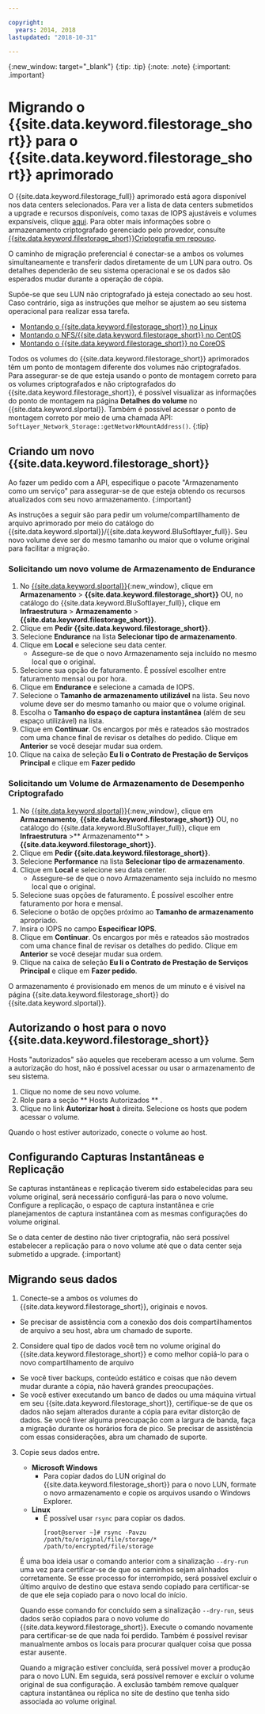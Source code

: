 ```yaml
---

copyright:
  years: 2014, 2018
lastupdated: "2018-10-31"

---
```

{:new_window: target="_blank"}
{:tip: .tip}
{:note: .note}
{:important: .important}

# Migrando o {{site.data.keyword.filestorage_short}} para o {{site.data.keyword.filestorage_short}} aprimorado

O {{site.data.keyword.filestorage_full}} aprimorado está agora disponível nos data centers selecionados. Para ver a lista de data centers submetidos a upgrade e recursos disponíveis, como taxas de IOPS ajustáveis e volumes expansíveis, clique [aqui](new-ibm-block-and-file-storage-location-and-features.html). Para obter mais informações sobre o armazenamento criptografado gerenciado pelo provedor, consulte [{{site.data.keyword.filestorage_short}}Criptografia em repouso](block-file-storage-encryption-rest.html).

O caminho de migração preferencial é conectar-se a ambos os volumes simultaneamente e transferir dados diretamente de um LUN para outro. Os detalhes dependerão de seu sistema operacional e se os dados são esperados mudar durante a operação de cópia.

Supõe-se que seu LUN não criptografado já esteja conectado ao seu host. Caso contrário, siga as instruções que melhor se ajustem ao seu sistema operacional para realizar essa tarefa.

- [Montando o {{site.data.keyword.filestorage_short}} no Linux](accessing-file-storage-linux.html)
- [Montando o NFS/{{site.data.keyword.filestorage_short}} no CentOS](mounting-nsf-file-storage.html)
- [Montando o {{site.data.keyword.filestorage_short}} no CoreOS](mounting-storage-coreos.html)

Todos os volumes do {{site.data.keyword.filestorage_short}} aprimorados têm um ponto de montagem diferente dos volumes não criptografados. Para assegurar-se de que esteja usando o ponto de montagem correto para os volumes criptografados e não criptografados do {{site.data.keyword.filestorage_short}}, é possível visualizar as informações do ponto de montagem na página **Detalhes do volume** no {{site.data.keyword.slportal}}. Também é possível acessar o ponto de montagem correto por meio de uma chamada API: `SoftLayer_Network_Storage::getNetworkMountAddress()`.
{:tip}


## Criando um novo  {{site.data.keyword.filestorage_short}}

Ao fazer um pedido com a API, especifique o pacote "Armazenamento como um serviço" para assegurar-se de que esteja obtendo os recursos atualizados com seu novo armazenamento.
{:important}

As instruções a seguir são para pedir um volume/compartilhamento de arquivo aprimorado por meio do catálogo do {{site.data.keyword.slportal}}/{{site.data.keyword.BluSoftlayer_full}}. Seu novo volume deve ser do mesmo tamanho ou maior que o volume original para facilitar a migração.

### Solicitando um novo volume de Armazenamento de Endurance

1. No [{{site.data.keyword.slportal}}](https://control.softlayer.com/){:new_window}, clique em **Armazenamento** > **{{site.data.keyword.filestorage_short}}** OU, no catálogo do {{site.data.keyword.BluSoftlayer_full}}, clique em **Infraestrutura** > **Armazenamento** > **{{site.data.keyword.filestorage_short}}**.
2. Clique em **Pedir {{site.data.keyword.filestorage_short}}**.
3. Selecione **Endurance** na lista **Selecionar tipo de armazenamento**.
4. Clique em **Local** e selecione seu data center.
   - Assegure-se de que o novo Armazenamento seja incluído no mesmo local que o original.
5. Selecione sua opção de faturamento. É possível escolher entre faturamento mensal ou por hora.
6. Clique em **Endurance** e selecione a camada de IOPS.
6. Selecione o **Tamanho de armazenamento utilizável** na lista. Seu novo volume deve ser do mesmo tamanho ou maior que o volume original.
7. Escolha o **Tamanho do espaço de captura instantânea** (além de seu espaço utilizável) na lista.
8. Clique em **Continuar**. Os encargos por mês e rateados são mostrados com uma chance final de revisar os detalhes do pedido. Clique em **Anterior** se você desejar mudar sua ordem.
9. Clique na caixa de seleção **Eu li o Contrato de Prestação de Serviços Principal** e clique em **Fazer pedido**

### Solicitando um Volume de Armazenamento de Desempenho Criptografado

1. No [{{site.data.keyword.slportal}}](https://control.softlayer.com/){:new_window}, clique em **Armazenamento**, **{{site.data.keyword.filestorage_short}}** OU, no catálogo do {{site.data.keyword.BluSoftlayer_full}}, clique em **Infraestrutura** >** Armazenamento** > **{{site.data.keyword.filestorage_short}}**.
2. Clique em **Pedir {{site.data.keyword.filestorage_short}}**.
3. Selecione **Performance** na lista **Selecionar tipo de armazenamento**.
4. Clique em **Local** e selecione seu data center.
    -  Assegure-se de que o novo Armazenamento seja incluído no mesmo local que o original.
5. Selecione suas opções de faturamento. É possível escolher entre faturamento por hora e mensal.
6. Selecione o botão de opções próximo ao **Tamanho de armazenamento** apropriado.
6. Insira o IOPS no campo **Especificar IOPS**.
7. Clique em **Continuar**. Os encargos por mês e rateados são mostrados com uma chance final de revisar os detalhes do pedido. Clique em **Anterior** se você desejar mudar sua ordem.
8. Clique na caixa de seleção **Eu li o Contrato de Prestação de Serviços Principal** e clique em **Fazer pedido**.

O armazenamento é provisionado em menos de um minuto e é visível na página {{site.data.keyword.filestorage_short}} do {{site.data.keyword.slportal}}.


## Autorizando o host para o novo {{site.data.keyword.filestorage_short}}

Hosts "autorizados" são aqueles que receberam acesso a um volume. Sem a autorização do host, não é possível acessar ou usar o armazenamento de seu sistema.

1. Clique no nome de seu novo volume.
2. Role para a seção  ** Hosts Autorizados ** .
3. Clique no link **Autorizar host** à direita. Selecione os hosts que podem acessar o volume.

Quando o host estiver autorizado, conecte o volume ao host.


## Configurando Capturas Instantâneas e Replicação

Se capturas instantâneas e replicação tiverem sido estabelecidas para seu volume original, será necessário configurá-las para o novo volume. Configure a replicação, o espaço de captura instantânea e crie planejamentos de captura instantânea com as mesmas configurações do volume original.

Se o data center de destino não tiver criptografia, não será possível estabelecer a replicação para o novo volume até que o data center seja submetido a upgrade.
{:important}


## Migrando seus dados

1. Conecte-se a ambos os volumes do {{site.data.keyword.filestorage_short}}, originais e novos.
  - Se precisar de assistência com a conexão dos dois compartilhamentos de arquivo a seu host, abra um chamado de suporte.

2. Considere qual tipo de dados você tem no volume original do {{site.data.keyword.filestorage_short}} e como melhor copiá-lo para o novo compartilhamento de arquivo
  - Se você tiver backups, conteúdo estático e coisas que não devem mudar durante a cópia, não haverá grandes preocupações.
  - Se você estiver executando um banco de dados ou uma máquina virtual em seu {{site.data.keyword.filestorage_short}}, certifique-se de que os dados não sejam alterados durante a cópia para evitar distorção de dados. Se você tiver alguma preocupação com a largura de banda, faça a migração durante os horários fora de pico. Se precisar de assistência com essas considerações, abra um chamado de suporte.

3. Copie seus dados entre.
   - **Microsoft Windows**
     - Para copiar dados do LUN original do {{site.data.keyword.filestorage_short}} para o novo LUN, formate o novo armazenamento e copie os arquivos usando o Windows Explorer.
   - **Linux**
     - É possível usar `rsync` para copiar os dados.
       ```
       [root@server ~]# rsync -Pavzu /path/to/original/file/storage/* /path/to/encrypted/file/storage
       ```

   É uma boa ideia usar o comando anterior com a sinalização `--dry-run` uma vez para certificar-se de que os caminhos sejam alinhados corretamente. Se esse processo for interrompido, será possível excluir o último arquivo de destino que estava sendo copiado para certificar-se de que ele seja copiado para o novo local do início.

   Quando esse comando for concluído sem a sinalização `--dry-run`, seus dados serão copiados para o novo volume do {{site.data.keyword.filestorage_short}}. Execute o comando novamente para certificar-se de que nada foi perdido. Também é possível revisar manualmente ambos os locais para procurar qualquer coisa que possa estar ausente.

   Quando a migração estiver concluída, será possível mover a produção para o novo LUN. Em seguida, será possível remover e excluir o volume original de sua configuração. A exclusão também remove qualquer captura instantânea ou réplica no site de destino que tenha sido associada ao volume original.
